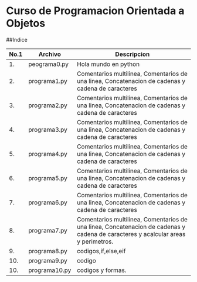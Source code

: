 # Curso de Programacion Orientada a Objetos

##Indice

|No.1|Archivo|Descripcion|
|--|--|--|
|1.|peograma0.py|Hola mundo en python|
|2.|programa1.py|Comentarios multilinea, Comentarios de una linea, Concatenacion de cadenas y cadena de caracteres|
|3.|programa2.py|Comentarios multilinea, Comentarios de una linea, Concatenacion de cadenas y cadena de caracteres|
|4.|programa3.py|Comentarios multilinea, Comentarios de una linea, Concatenacion de cadenas y cadena de caracteres|
|5.|programa4.py|Comentarios multilinea, Comentarios de una linea, Concatenacion de cadenas y cadena de caracteres|
|6.|programa5.py|Comentarios multilinea, Comentarios de una linea, Concatenacion de cadenas y cadena de caracteres|
|7.|programa6.py|Comentarios multilinea, Comentarios de una linea, Concatenacion de cadenas y cadena de caracteres|
|8.|programa7.py|Comentarios multilinea, Comentarios de una linea, Concatenacion de cadenas y cadena de caracteres y acalcular areas y perimetros.|
|9.|programa8.py|codigos,if,else,eif|
|10.|programa9.py|codigo|
|10.|programa10.py|codigos y formas.|